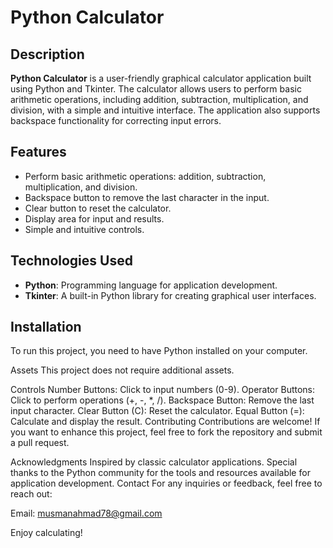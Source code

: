 # Python Calculator

## Description
**Python Calculator** is a user-friendly graphical calculator application built using Python and Tkinter. The calculator allows users to perform basic arithmetic operations, including addition, subtraction, multiplication, and division, with a simple and intuitive interface. The application also supports backspace functionality for correcting input errors.

## Features
- Perform basic arithmetic operations: addition, subtraction, multiplication, and division.
- Backspace button to remove the last character in the input.
- Clear button to reset the calculator.
- Display area for input and results.
- Simple and intuitive controls.

## Technologies Used
- **Python**: Programming language for application development.
- **Tkinter**: A built-in Python library for creating graphical user interfaces.

## Installation
To run this project, you need to have Python installed on your computer.

Assets
This project does not require additional assets.

Controls
Number Buttons: Click to input numbers (0-9).
Operator Buttons: Click to perform operations (+, -, *, /).
Backspace Button: Remove the last input character.
Clear Button (C): Reset the calculator.
Equal Button (=): Calculate and display the result.
Contributing
Contributions are welcome! If you want to enhance this project, feel free to fork the repository and submit a pull request.

Acknowledgments
Inspired by classic calculator applications.
Special thanks to the Python community for the tools and resources available for application development.
Contact
For any inquiries or feedback, feel free to reach out:

Email: musmanahmad78@gmail.com

Enjoy calculating!
